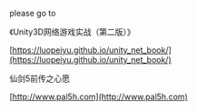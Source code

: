 please go to

《Unity3D网络游戏实战（第二版）》

[https://luopeiyu.github.io/unity_net_book/](https://luopeiyu.github.io/unity_net_book/)

仙剑5前传之心愿

[http://www.pal5h.com](http://www.pal5h.com)